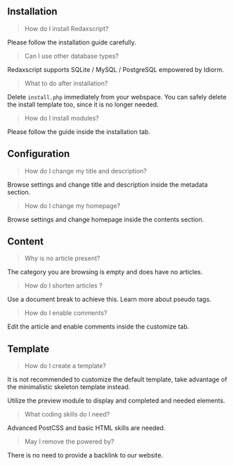 Installation
------------

> How do I install Redaxscript?

Please follow the installation guide carefully.

> Can I use other database types?

Redaxscript supports SQLite / MySQL / PostgreSQL empowered by Idiorm.

> What to do after installation?

Delete <code>install.php</code> immediately from your webspace. You can safely delete the install template too, since it is no longer needed.

> How do I install modules?

Please follow the guide inside the installation tab.


Configuration
-------------

> How do I change my title and description?

Browse settings and change title and description inside the metadata section.

> How do I change my homepage?

Browse settings and change homepage inside the contents section.


Content
-------

> Why is no article present?

The category you are browsing is empty and does have no articles.

> How do I shorten articles ?

Use a document break to achieve this. Learn more about pseudo tags.

> How do I enable comments?

Edit the article and enable comments inside the customize tab.


Template
--------

> How do I create a template?

It is not recommended to customize the default template, take advantage of the minimalistic skeleton template instead.

Utilize the preview module to display and completed and needed elements. 

> What coding skills do I need?

Advanced PostCSS and basic HTML skills are needed.

> May I remove the powered by?

There is no need to provide a backlink to our website.
